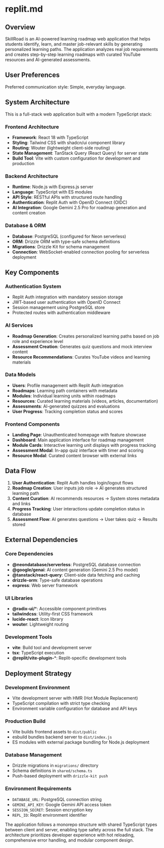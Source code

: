 # replit.md

## Overview

SkillRoad is an AI-powered learning roadmap web application that helps students identify, learn, and master job-relevant skills by generating personalized learning paths. The application analyzes real job requirements and creates step-by-step learning roadmaps with curated YouTube resources and AI-generated assessments.

## User Preferences

Preferred communication style: Simple, everyday language.

## System Architecture

This is a full-stack web application built with a modern TypeScript stack:

### Frontend Architecture
- **Framework**: React 18 with TypeScript
- **Styling**: Tailwind CSS with shadcn/ui component library
- **Routing**: Wouter (lightweight client-side routing)
- **State Management**: TanStack Query (React Query) for server state
- **Build Tool**: Vite with custom configuration for development and production

### Backend Architecture
- **Runtime**: Node.js with Express.js server
- **Language**: TypeScript with ES modules
- **API Style**: RESTful APIs with structured route handling
- **Authentication**: Replit Auth with OpenID Connect (OIDC)
- **AI Integration**: Google Gemini 2.5 Pro for roadmap generation and content creation

### Database & ORM
- **Database**: PostgreSQL (configured for Neon serverless)
- **ORM**: Drizzle ORM with type-safe schema definitions
- **Migrations**: Drizzle Kit for schema management
- **Connection**: WebSocket-enabled connection pooling for serverless deployment

## Key Components

### Authentication System
- Replit Auth integration with mandatory session storage
- JWT-based user authentication with OpenID Connect
- Session management using PostgreSQL store
- Protected routes with authentication middleware

### AI Services
- **Roadmap Generation**: Creates personalized learning paths based on job role and experience level
- **Assessment Creation**: Generates quiz questions and mock interview content
- **Resource Recommendations**: Curates YouTube videos and learning materials

### Data Models
- **Users**: Profile management with Replit Auth integration
- **Roadmaps**: Learning path containers with metadata
- **Modules**: Individual learning units within roadmaps
- **Resources**: Curated learning materials (videos, articles, documentation)
- **Assessments**: AI-generated quizzes and evaluations
- **User Progress**: Tracking completion status and scores

### Frontend Components
- **Landing Page**: Unauthenticated homepage with feature showcase
- **Dashboard**: Main application interface for roadmap management
- **Module Cards**: Interactive learning unit displays with progress tracking
- **Assessment Modal**: In-app quiz interface with timer and scoring
- **Resource Modal**: Curated content browser with external links

## Data Flow

1. **User Authentication**: Replit Auth handles login/logout flows
2. **Roadmap Creation**: User inputs job role → AI generates structured learning path
3. **Content Curation**: AI recommends resources → System stores metadata and links
4. **Progress Tracking**: User interactions update completion status in database
5. **Assessment Flow**: AI generates questions → User takes quiz → Results stored

## External Dependencies

### Core Dependencies
- **@neondatabase/serverless**: PostgreSQL database connection
- **@google/genai**: AI content generation (Gemini 2.5 Pro model)
- **@tanstack/react-query**: Client-side data fetching and caching
- **drizzle-orm**: Type-safe database operations
- **express**: Web server framework

### UI Libraries
- **@radix-ui/***: Accessible component primitives
- **tailwindcss**: Utility-first CSS framework
- **lucide-react**: Icon library
- **wouter**: Lightweight routing

### Development Tools
- **vite**: Build tool and development server
- **tsx**: TypeScript execution
- **@replit/vite-plugin-***: Replit-specific development tools

## Deployment Strategy

### Development Environment
- Vite development server with HMR (Hot Module Replacement)
- TypeScript compilation with strict type checking
- Environment variable configuration for database and API keys

### Production Build
- Vite builds frontend assets to `dist/public`
- esbuild bundles backend server to `dist/index.js`
- ES modules with external package bundling for Node.js deployment

### Database Management
- Drizzle migrations in `migrations/` directory
- Schema definitions in `shared/schema.ts`
- Push-based deployment with `drizzle-kit push`

### Environment Requirements
- `DATABASE_URL`: PostgreSQL connection string
- `GEMINI_API_KEY`: Google Gemini API access token
- `SESSION_SECRET`: Session encryption key
- `REPL_ID`: Replit environment identifier

The application follows a monorepo structure with shared TypeScript types between client and server, enabling type safety across the full stack. The architecture prioritizes developer experience with hot reloading, comprehensive error handling, and modular component design.